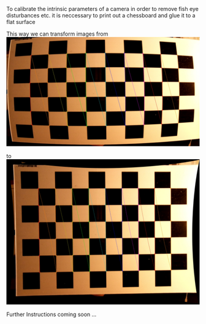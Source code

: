 To calibrate the intrinsic parameters of a camera in order to remove fish eye disturbances etc. it is neccessary to print out a chessboard and glue it to a flat surface

This way we can transform images from 
![Distortions](https://github.com/Multi-Access-Edge-Computing-Playground/MEC-Sandbox/blob/master/Calibrate_Camera_with_Chessboard/distortion.jpg)

to
![Undistorted](https://github.com/Multi-Access-Edge-Computing-Playground/MEC-Sandbox/blob/master/Calibrate_Camera_with_Chessboard/corrected_img.jpg)

Further Instructions coming soon ...
